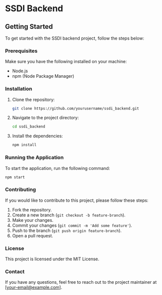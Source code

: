 # SSDI Backend

## Getting Started

To get started with the SSDI backend project, follow the steps below:

### Prerequisites

Make sure you have the following installed on your machine:
- Node.js
- npm (Node Package Manager)

### Installation

1. Clone the repository:
    ```sh
    git clone https://github.com/yourusername/ssdi_backend.git
    ```
2. Navigate to the project directory:
    ```sh
    cd ssdi_backend
    ```
3. Install the dependencies:
    ```sh
    npm install
    ```

### Running the Application

To start the application, run the following command:
```sh
npm start
```

### Contributing

If you would like to contribute to this project, please follow these steps:
1. Fork the repository.
2. Create a new branch (`git checkout -b feature-branch`).
3. Make your changes.
4. Commit your changes (`git commit -m 'Add some feature'`).
5. Push to the branch (`git push origin feature-branch`).
6. Open a pull request.

### License

This project is licensed under the MIT License.

### Contact

If you have any questions, feel free to reach out to the project maintainer at [your-email@example.com].
